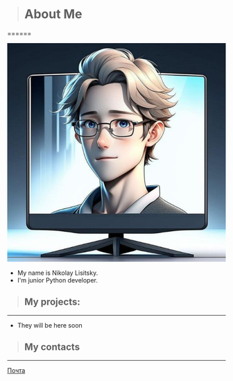 ># About Me
======

![](images/image.png)
- My name is Nikolay Lisitsky.
- I'm junior Python developer. 

>## My projects:
------

- They will be here soon

>## My contacts
------
[Почта](lisitscky.k@yandex.ru)